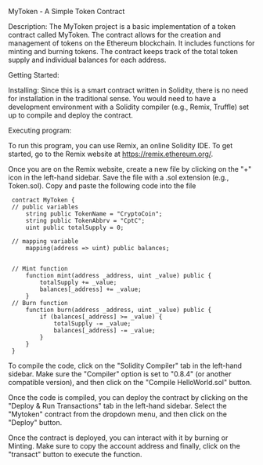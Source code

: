 MyToken - A Simple Token Contract

Description:
The MyToken project is a basic implementation of a token contract called MyToken. The contract allows for the creation and management of tokens on the Ethereum blockchain. It includes functions for minting and burning tokens. The contract keeps track of the total token supply and individual balances for each address.

Getting Started:

Installing:
Since this is a smart contract written in Solidity, there is no need for installation in the traditional sense. You would need to have a development environment with a Solidity compiler (e.g., Remix, Truffle) set up to compile and deploy the contract.

Executing program:

To run this program, you can use Remix, an online Solidity IDE. To get started, go to the Remix website at https://remix.ethereum.org/.

Once you are on the Remix website, create a new file by clicking on the "+" icon in the left-hand sidebar. Save the file with a .sol extension (e.g., Token.sol). Copy and paste the following code into the file

     contract MyToken {
     // public variables
         string public TokenName = "CryptoCoin"; 
         string public TokenAbbrv = "CptC"; 
         uint public totalSupply = 0; 
     
     // mapping variable 
         mapping(address => uint) public balances; 
     
     
     // Mint function
         function mint(address _address, uint _value) public {
             totalSupply += _value; 
             balances[_address] += _value;
         }
     // Burn function
         function burn(address _address, uint _value) public {
             if (balances[_address] >= _value) {
                 totalSupply -= _value; 
                 balances[_address] -= _value; 
             }
         }
     }


To compile the code, click on the "Solidity Compiler" tab in the left-hand sidebar. Make sure the "Compiler" option is set to "0.8.4" (or another compatible version), and then click on the "Compile HelloWorld.sol" button.

Once the code is compiled, you can deploy the contract by clicking on the "Deploy & Run Transactions" tab in the left-hand sidebar. Select the "Mytoken" contract from the dropdown menu, and then click on the "Deploy" button.

Once the contract is deployed, you can interact with it by burning or Minting. Make sure to copy the account address and finally, click on the "transact" button to execute the function.


